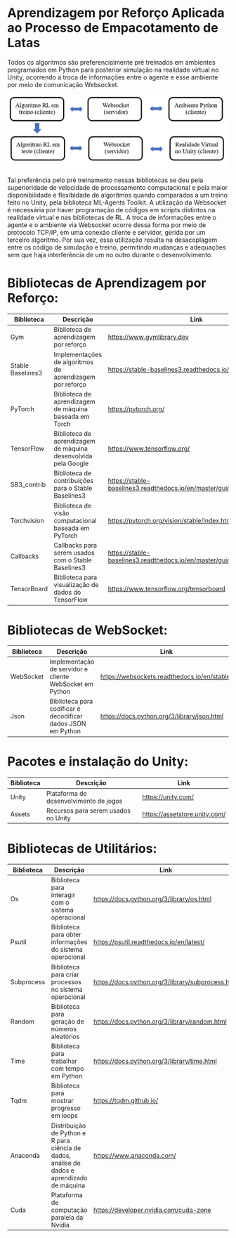 

# Aprendizagem por Reforço Aplicada ao Processo de Empacotamento de Latas 

Todos os algoritmos são preferencialmente pré treinados em ambientes programados em Python para posterior simulação na realidade virtual no Unity, ocorrendo a troca de informações entre o agente e esse ambiente por meio de comunicação Websocket. 

<p align="center"><img src="Images/training_test_scheme.png"></p>

Tal preferência pelo pré treinamento nessas bibliotecas se deu pela superioridade de velocidade de processamento computacional e pela maior disponibilidade e flexibidade de algoritmos quando comparados a um treino feito no Unity, pela biblioteca ML-Agents Toolkit. A utilização da  Websocket é necessária por haver programação de códigos em scripts distintos na realidade virtual e nas bibliotecas de RL. A troca de informações entre o agente e o ambiente via Websocket ocorre dessa forma por meio de protocolo TCP/IP, em uma conexão cliente e servidor, gerida por um terceiro algoritmo. Por sua vez, essa utilização resulta na desacoplagem entre os código de simulação e treino, permitindo mudanças e adequações sem que haja interferência de um no outro durante o desenvolvimento.


# Bibliotecas de Aprendizagem por Reforço:

| Biblioteca | Descrição | Link |
| --- | --- | --- |
| Gym | Biblioteca de aprendizagem por reforço | https://www.gymlibrary.dev  |
| Stable Baselines3 | Implementações de algoritmos de aprendizagem por reforço | https://stable-baselines3.readthedocs.io/en/master/ |
| PyTorch | Biblioteca de aprendizagem de máquina baseada em Torch | https://pytorch.org/ |
| TensorFlow | Biblioteca de aprendizagem de máquina desenvolvida pela Google | https://www.tensorflow.org/ |
| SB3_contrib | Biblioteca de contribuições para o Stable Baselines3 | https://stable-baselines3.readthedocs.io/en/master/guide/sb3_contrib.html |
| Torchvision | Biblioteca de visão computacional baseada em PyTorch | https://pytorch.org/vision/stable/index.html |
| Callbacks | Callbacks para serem usados com o Stable Baselines3 | https://stable-baselines3.readthedocs.io/en/master/guide/callbacks.html |
| TensorBoard | Biblioteca para visualização de dados do TensorFlow | https://www.tensorflow.org/tensorboard |

# Bibliotecas de WebSocket:

| Biblioteca | Descrição | Link |
| --- | --- | --- |
| WebSocket | Implementação de servidor e cliente WebSocket em Python | https://websockets.readthedocs.io/en/stable/ |
| Json | Biblioteca para codificar e decodificar dados JSON em Python | https://docs.python.org/3/library/json.html |

# Pacotes e instalação do Unity:

| Biblioteca | Descrição | Link |
| --- | --- | --- |
| Unity | Plataforma de desenvolvimento de jogos | https://unity.com/ |
| Assets | Recursos para serem usados no Unity | https://assetstore.unity.com/ |

# Bibliotecas de Utilitários:

| Biblioteca | Descrição | Link |
| --- | --- | --- |
| Os | Biblioteca para interagir com o sistema operacional | https://docs.python.org/3/library/os.html |
| Psutil | Biblioteca para obter informações do sistema operacional | https://psutil.readthedocs.io/en/latest/ |
| Subprocess | Biblioteca para criar processos no sistema operacional | https://docs.python.org/3/library/subprocess.html |
| Random | Biblioteca para geração de números aleatórios | https://docs.python.org/3/library/random.html |
| Time | Biblioteca para trabalhar com tempo em Python | https://docs.python.org/3/library/time.html |
| Tqdm | Biblioteca para mostrar progresso em loops | https://tqdm.github.io/ |
| Anaconda | Distribuição de Python e R para ciência de dados, análise de dados e aprendizado de máquina | https://www.anaconda.com/|
| Cuda | Plataforma de computação paralela da Nvidia | https://developer.nvidia.com/cuda-zone |
